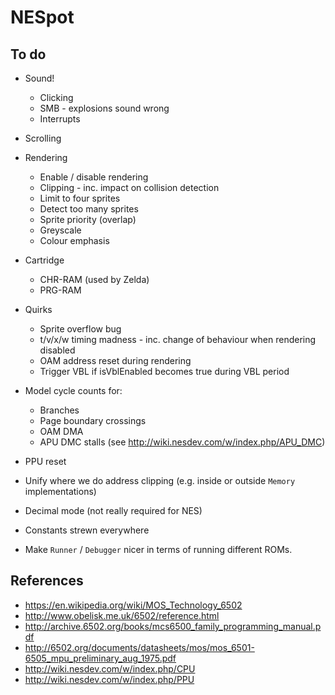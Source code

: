# NESpot

## To do

- Sound!
  - Clicking
  - SMB - explosions sound wrong
  - Interrupts

- Scrolling

- Rendering

  - Enable / disable rendering
  - Clipping - inc. impact on collision detection
  - Limit to four sprites
  - Detect too many sprites
  - Sprite priority (overlap)
  - Greyscale
  - Colour emphasis

- Cartridge
  - CHR-RAM (used by Zelda)
  - PRG-RAM

- Quirks

  - Sprite overflow bug
  - t/v/x/w timing madness - inc. change of behaviour when rendering disabled
  - OAM address reset during rendering
  - Trigger VBL if isVblEnabled becomes true during VBL period

- Model cycle counts for:

  - Branches
  - Page boundary crossings 
  - OAM DMA
  - APU DMC stalls (see http://wiki.nesdev.com/w/index.php/APU_DMC)
  
- PPU reset
  
- Unify where we do address clipping (e.g. inside or outside `Memory` implementations)
  
- Decimal mode (not really required for NES)

- Constants strewn everywhere

- Make `Runner` / `Debugger` nicer in terms of running different ROMs.


## References

- https://en.wikipedia.org/wiki/MOS_Technology_6502
- http://www.obelisk.me.uk/6502/reference.html
- http://archive.6502.org/books/mcs6500_family_programming_manual.pdf
- http://6502.org/documents/datasheets/mos/mos_6501-6505_mpu_preliminary_aug_1975.pdf
- http://wiki.nesdev.com/w/index.php/CPU 
- http://wiki.nesdev.com/w/index.php/PPU
